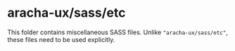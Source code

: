 # aracha-ux/sass/etc

This folder contains miscellaneous SASS files. Unlike `"aracha-ux/sass/etc"`, these files
need to be used explicitly.
